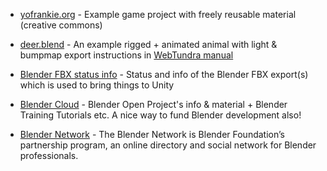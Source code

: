 * [yofrankie.org](http://www.yofrankie.org/)  - Example game project with freely reusable material (creative commons)

* [deer.blend](https://github.com/realXtend/chesapeakebay/blob/master/objects/White_Tailed_Deer/White_Tail_Deer_all.blend) - An example rigged + animated animal with light & bumpmap export instructions in [WebTundra manual](https://forge.fi-ware.org/plugins/mediawiki/wiki/fiware/index.php/3D-UI_-_WebTundra_-_User_and_Programmers_Guide#Exporting_3D_scenes_from_authoring_applications)

* [Blender FBX status info](http://wiki.blender.org/index.php/Extensions:2.6/Py/Scripts/Import-Export/Autodesk_FBX) - Status and info of the Blender FBX export(s) which is used to bring things to Unity

* [Blender Cloud](https://cloud.blender.org/) - Blender Open Project's info & material + Blender Training Tutorials etc. A nice way to fund Blender development also!

* [Blender Network](http://www.blendernetwork.org/) - The Blender Network is Blender Foundation’s partnership program, an online directory and social network for Blender professionals.

